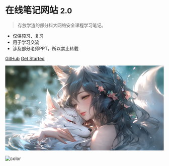 

# 在线笔记网站 <small>2.0</small>

> 存放学渣的部分科大网络安全课程学习笔记。

- 仅供预习、复习
- 用于学习交流
- 涉及部分老师PPT，所以禁止转载

[GitHub](https://github.com/certainstar/Studynotes-Online/)
[Get Started](README)

![logo](_media/logo.png)

![color](#34495e)
